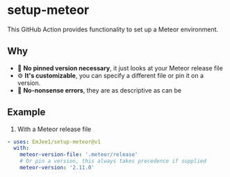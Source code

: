 # setup-meteor

This GitHub Action provides functionality to set up a Meteor environment.

## Why

- 📌 **No pinned version necessary**, it just looks at your Meteor release file
- ⚙️ **It's customizable**, you can specify a different file or pin it on a version.
- 🚫 **No-nonsense errors**, they are as descriptive as can be

## Example

1. With a Meteor release file

```yml
- uses: EmJee1/setup-meteor@v1
  with:
    meteor-version-file: '.meteor/release'
    # Or pin a version, this always takes precedence if supplied
    meteor-version: '2.11.0'
```
